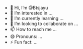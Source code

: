 - 👋 Hi, I’m @Btsjayu
- 👀 I’m interested in ...
- 🌱 I’m currently learning ...
- 💞️ I’m looking to collaborate on ...
- 📫 How to reach me ...
- 😄 Pronouns: ...
- ⚡ Fun fact: ...

<!---
Btsjayu/Btsjayu is a ✨ special ✨ repository because its `README.md` (this file) appears on your GitHub profile.
You can click the Preview link to take a look at your changes.
--->
